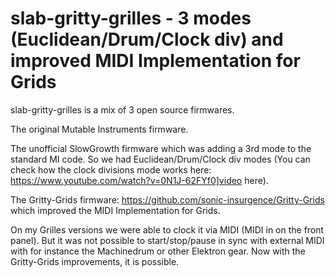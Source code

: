 # slab-gritty-grilles - 3 modes (Euclidean/Drum/Clock div) and improved MIDI Implementation for Grids
slab-gritty-grilles is a mix of 3 open source firmwares.

The original Mutable Instruments firmware.

The unofficial SlowGrowth firmware which was adding a 3rd mode to the standard MI code. So we had Euclidean/Drum/Clock div modes (You can check how the clock divisions mode works here: https://www.youtube.com/watch?v=0N1J-62FYf0]video here).

The Gritty-Grids firmware: https://github.com/sonic-insurgence/Gritty-Grids which improved the MIDI Implementation for Grids.

On my Grilles versions we were able to clock it via MIDI (MIDI in on the front panel). But it was not possible to start/stop/pause in sync with external MIDI with for instance the Machinedrum or other Elektron gear. Now with the Gritty-Grids improvements, it is possible.
